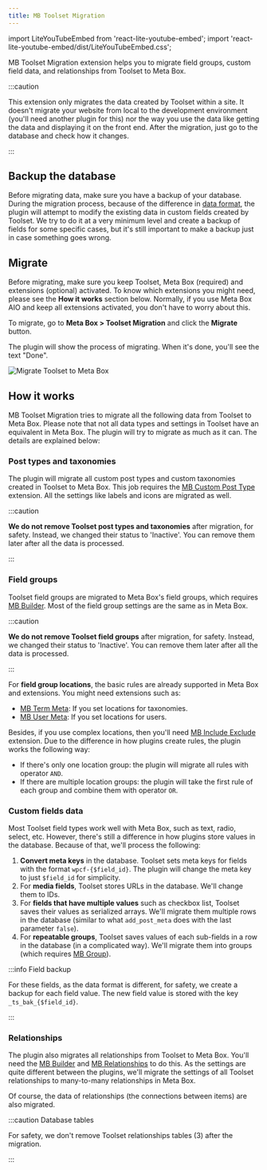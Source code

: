 ```yaml
---
title: MB Toolset Migration
---
```


import LiteYouTubeEmbed from 'react-lite-youtube-embed';
import 'react-lite-youtube-embed/dist/LiteYouTubeEmbed.css';

MB Toolset Migration extension helps you to migrate field groups, custom field data, and relationships from Toolset to Meta Box.

:::caution

This extension only migrates the data created by Toolset within a site. It doesn't migrate your website from local to the development environment (you'll need another plugin for this) nor the way you use the data like getting the data and displaying it on the front end. After the migration, just go to the database and check how it changes.

:::

## Backup the database

Before migrating data, make sure you have a backup of your database. During the migration process, because of the difference in [data format](/database/), the plugin will attempt to modify the existing data in custom fields created by Toolset. We try to do it at a very minimum level and create a backup of fields for some specific cases, but it's still important to make a backup just in case something goes wrong.

## Migrate

Before migrating, make sure you keep Toolset, Meta Box (required) and extensions (optional) activated. To know which extensions you might need, please see the **How it works** section below. Normally, if you use Meta Box AIO and keep all extensions activated, you don't have to worry about this.

To migrate, go to **Meta Box > Toolset Migration** and click the **Migrate** button.

The plugin will show the process of migrating. When it's done, you'll see the text "Done".

![Migrate Toolset to Meta Box](https://imgur.elightup.com/2rxOfzu.png)

## How it works

MB Toolset Migration tries to migrate all the following data from Toolset to Meta Box. Please note that not all data types and settings in Toolset have an equivalent in Meta Box. The plugin will try to migrate as much as it can. The details are explained below:

### Post types and taxonomies

The plugin will migrate all custom post types and custom taxonomies created in Toolset to Meta Box. This job requires the [MB Custom Post Type](/extensions/mb-custom-post-type/) extension. All the settings like labels and icons are migrated as well.

:::caution

**We do not remove Toolset post types and taxonomies** after migration, for safety. Instead, we changed their status to 'Inactive'. You can remove them later after all the data is processed.

:::

### Field groups

Toolset field groups are migrated to Meta Box's field groups, which requires [MB Builder](/extensions/meta-box-builder/). Most of the field group settings are the same as in Meta Box.

:::caution

**We do not remove Toolset field groups** after migration, for safety. Instead, we changed their status to 'Inactive'. You can remove them later after all the data is processed.

:::

For **field group locations**, the basic rules are already supported in Meta Box and extensions. You might need extensions such as:

- [MB Term Meta](/extensions/mb-term-meta/): If you set locations for taxonomies.
- [MB User Meta](/extensions/mb-user-meta/): If you set locations for users.

Besides, if you use complex locations, then you'll need [MB Include Exclude](/extensions/meta-box-include-exclude/) extension. Due to the difference in how plugins create rules, the plugin works the following way:

- If there's only one location group: the plugin will migrate all rules with operator `AND`.
- If there are multiple location groups: the plugin will take the first rule of each group and combine them with operator `OR`.

### Custom fields data

Most Toolset field types work well with Meta Box, such as text, radio, select, etc. However, there's still a difference in how plugins store values in the database. Because of that, we'll process the following:

1. **Convert meta keys** in the database. Toolset sets meta keys for fields with the format `wpcf-{$field_id}`. The plugin will change the meta key to just `$field_id` for simplicity.
2. For **media fields**, Toolset stores URLs in the database. We'll change them to IDs.
2. For **fields that have multiple values** such as checkbox list, Toolset saves their values as serialized arrays. We'll migrate them multiple rows in the database (similar to what `add_post_meta` does with the last parameter `false`).
3. For **repeatable groups**, Toolset saves values of each sub-fields in a row in the database (in a complicated way). We'll migrate them into groups (which requires [MB Group](/extensions/meta-box-group/)).

:::info Field backup

For these fields, as the data format is different, for safety, we create a backup for each field value. The new field value is stored with the key `_ts_bak_{$field_id}`.

:::

### Relationships

The plugin also migrates all relationships from Toolset to Meta Box. You'll need the [MB Builder](/extensions/meta-box-builder/) and [MB Relationships](/extensions/mb-relationships/) to do this. As the settings are quite different between the plugins, we'll migrate the settings of all Toolset relationships to many-to-many relationships in Meta Box.

Of course, the data of relationships (the connections between items) are also migrated.

:::caution Database tables

For safety, we don't remove Toolset relationships tables (3) after the migration.

:::